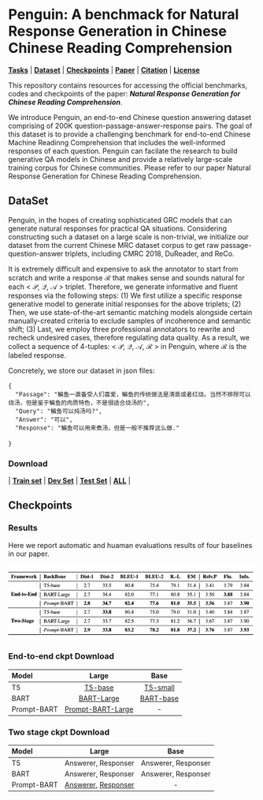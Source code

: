 # Penguin: A benchmack for Natural Response Generation in Chinese Chinese Reading Comprehension

[**Tasks**](#task-description) | [**Dataset**](#dataset) | [**Checkpoints**](#Checkpoints) |
[**Paper**](https://arxiv.org/abs/2010.04898) |
[**Citation**](#citation) | [**License**](#license)

This repository contains resources for accessing the official benchmarks, codes and checkpoints of the paper:  ***Natural Response Generation for Chinese Reading Comprehension***.

We introduce Penguin, an end-to-end Chinese question answering dataset comprising of 200K question-passage-answer-response pairs. The goal of this dataset is to provide a challenging benchmark for end-to-end Chinese Machine Readinng Comprehension that includes the well-informed responses of each question. 
Penguin can facilate the research to build generative QA models in Chinese and provide a relatively large-scale training corpus for Chinese communities.
Please refer to our paper Natural Response Generation for Chinese Reading Comprehension.


## DataSet
Penguin, in the hopes of creating sophisticated  GRC models that can generate natural responses for practical QA situations. Considering constructing such a  dataset on a large scale is non-trivial, we initialize our dataset  from the current Chinese MRC dataset corpus to get raw passage-question-answer  triplets, including CMRC 2018, DuReader, and ReCo.

It is extremely difficult and expensive to ask the annotator to start from scratch and write a response $\mathcal{R}$ that makes sense and sounds natural for each < $\mathcal{P}$, $\mathcal{Q}$, $\mathcal{A}$ > triplet.
Therefore, we  generate informative and fluent responses via the following steps: (1) We first utilize a specific response generative model to generate initial responses for the above triplets; (2) Then, we use state-of-the-art semantic matching models alongside certain manually-created criteria to exclude samples of incoherence and semantic shift; (3) Last, we employ three professional annotators to rewrite and recheck undesired cases, therefore regulating data quality. As a result, we collect a sequence of 4-tuples: < $\mathcal{P}$, $\mathcal{Q}$, $\mathcal{A}$, $\mathcal{R}$ > in Penguin, where $\mathcal{R}$ is the labeled response. 

Concretely, we store our dataset in json files:


```
{
  "Passage": "鳊鱼一直备受人们喜爱，鳊鱼的传统做法是清蒸或者红烧。当然不排除可以烧汤，但是鉴于鳊鱼的肉质特色，不是很适合烧汤的",
  "Query": "鳊鱼可以炖汤吗?",
  "Answer": "可以",
  "Response": "鳊鱼可以用来煮汤，但是一般不推荐这么做."
  
}
```

### Download

| [**Train set**](https://hkustgz-my.sharepoint.com/:u:/g/personal/nchen022_connect_hkust-gz_edu_cn/Eap8XkQG5vtLqSMUu_hl_KYB6HVKLL8pE9Btai0a42tTZg?e=dEDxjM) |  [**Dev Set**](https://hkustgz-my.sharepoint.com/:u:/g/personal/nchen022_connect_hkust-gz_edu_cn/EUpD_pVCmoxCk6WJ1xrsbKoBe6FYsw_JkbhlyQg2uPVUJw?e=RnrZRP) | [**Test Set**](https://hkustgz-my.sharepoint.com/:u:/g/personal/nchen022_connect_hkust-gz_edu_cn/Efk3gpSyEqVAn8Ht9ILrnWkBwJQ1S8qjIs3Ss9naa34wuw?e=3tCjUi) | [**ALL**](https://hkustgz-my.sharepoint.com/:f:/g/personal/nchen022_connect_hkust-gz_edu_cn/EppmIwPoQOtGk0FYUYVgr6QB-n4tDq6pSvD0sX0q9QJcOg?e=31vJlx) |


## Checkpoints

### Results
Here we report automatic and huaman evaluations results of four baselines in our paper.

![](Results.png) 

### End-to-end ckpt Download

|Model |  Large| Base | 
| :----- | :-------------------:| :------------------: |
| T5 | [T5-base](https://hkustgz-my.sharepoint.com/:u:/g/personal/nchen022_connect_hkust-gz_edu_cn/EcPEH2XnnqJNhHL5z45kmAwB01xEk0S0x6EErKHUvu5i-g?e=WqD00C)  | [T5-small](https://hkustgz-my.sharepoint.com/:u:/g/personal/nchen022_connect_hkust-gz_edu_cn/EcPEH2XnnqJNhHL5z45kmAwB01xEk0S0x6EErKHUvu5i-g?e=WqD00C) | 
| BART | [BART-Large](https://hkustgz-my.sharepoint.com/:u:/g/personal/nchen022_connect_hkust-gz_edu_cn/EcPEH2XnnqJNhHL5z45kmAwB01xEk0S0x6EErKHUvu5i-g?e=WqD00C)  | [BART-base](https://hkustgz-my.sharepoint.com/:u:/g/personal/nchen022_connect_hkust-gz_edu_cn/EcPEH2XnnqJNhHL5z45kmAwB01xEk0S0x6EErKHUvu5i-g?e=WqD00C) | 
| Prompt-BART | [Prompt-BART-Large](https://hkustgz-my.sharepoint.com/:f:/g/personal/nchen022_connect_hkust-gz_edu_cn/EjrfcimBm01EnQUUdqkntfQB7Ox9FDaB9JvsfC9GC4N88w?e=trpxZd)  | -| 

### Two stage ckpt Download
|Model |  Large| Base | 
| :----- | :-------------------:| :------------------: |
| T5 | Answerer, Responser  | Answerer, Responser | 
| BART | Answerer, Responser  | Answerer, Responser | 
| Prompt-BART | [Answerer](https://hkustgz-my.sharepoint.com/:u:/g/personal/nchen022_connect_hkust-gz_edu_cn/EaXUFwRe9fZBsQr92jiObL8BlZ04bSKqMzSFxkXjCv9x1Q?e=QtLTQi), [Responser](https://hkustgz-my.sharepoint.com/:u:/g/personal/nchen022_connect_hkust-gz_edu_cn/EVQyZwn9ERdOqVGJ7MCJohEBtU5RBr5foLap1xzj8VK71w?e=lwy1rp)  | -| 

